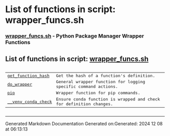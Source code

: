 # List of functions in script: wrapper_funcs.sh

### [wrapper_funcs.sh](/docs/shdoc/bin/shinclude/scripts/wrapper_funcs.sh.md) - Python Package Manager Wrapper Functions

## List of functions in script: [wrapper_funcs.sh](/docs/shdoc/bin/shinclude/scripts/wrapper_funcs.sh.md)

<pre><table>
<tr><td><a href="/docs/shdoc/bin/shinclude/functions/get_function_hash.md">get_function_hash</a></td><td>Get the hash of a function's definition.</td></tr>
<tr><td><a href="/docs/shdoc/bin/shinclude/functions/do_wrapper.md">do_wrapper</a></td><td>General wrapper function for logging specific command actions.</td></tr>
<tr><td><a href="/docs/shdoc/bin/shinclude/functions/pip.md">pip</a></td><td>Wrapper function for pip commands.</td></tr>
<tr><td><a href="/docs/shdoc/bin/shinclude/functions/__venv_conda_check.md">__venv_conda_check</a></td><td>Ensure conda function is wrapped and check for definition changes.</td></tr>
</table></pre>

---
Generated Markdown Documentation
Generated on:Generated: 2024 12 08 at 06:13:13
